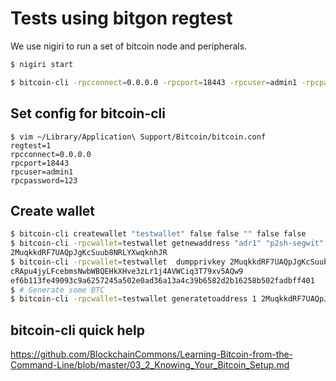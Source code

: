 # Tests using bitgon regtest

We use nigiri to run a set of bitcoin node and peripherals.

```bash
$ nigiri start
```

```bash
$ bitcoin-cli -rpcconnect=0.0.0.0 -rpcport=18443 -rpcuser=admin1 -rpcpassword=123 -getinfo
```

## Set config for bitcoin-cli

```
$ vim ~/Library/Application\ Support/Bitcoin/bitcoin.conf
regtest=1
rpcconnect=0.0.0.0
rpcport=18443
rpcuser=admin1
rpcpassword=123
```

## Create wallet
```bash
$ bitcoin-cli createwallet "testwallet" false false "" false false
$ bitcoin-cli -rpcwallet=testwallet getnewaddress "adr1" "p2sh-segwit"
2MuqkkdRF7UAQpJgKcSuub8NRLYXwqknhJR
$ bitcoin-cli -rpcwallet=testwallet  dumpprivkey 2MuqkkdRF7UAQpJgKcSuub8NRLYXwqknhJR
cRApu4jyLFcebmsNwbWBQEHkXHve3zLr1j4AVWCiq3T79xv5AQw9 
ef6b113fe49093c9a6257245a502e0ad36a13a4c39b6582d2b16258b502fadbff401
$ # Generate some BTC
$ bitcoin-cli -rpcwallet=testwallet generatetoaddress 1 2MuqkkdRF7UAQpJgKcSuub8NRLYXwqknhJR
```

## bitcoin-cli quick help

https://github.com/BlockchainCommons/Learning-Bitcoin-from-the-Command-Line/blob/master/03_2_Knowing_Your_Bitcoin_Setup.md
